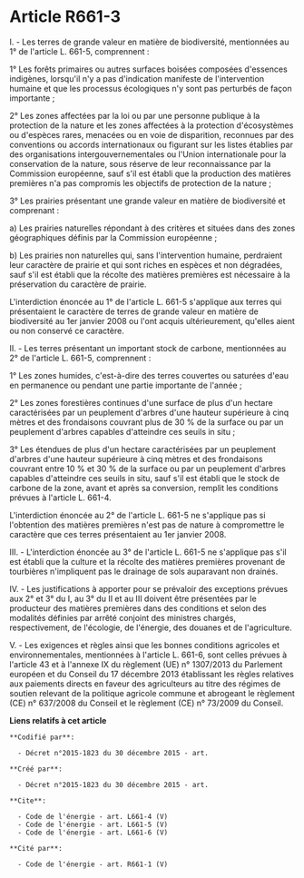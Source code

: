 # Article R661-3

I. - Les terres de grande valeur en matière de biodiversité, mentionnées au 1° de l'article L. 661-5, comprennent :

1° Les forêts primaires ou autres surfaces boisées composées d'essences indigènes, lorsqu'il n'y a pas d'indication manifeste
de l'intervention humaine et que les processus écologiques n'y sont pas perturbés de façon importante ;

2° Les zones affectées par la loi ou par une personne publique à la protection de la nature et les zones affectées à la
protection d'écosystèmes ou d'espèces rares, menacées ou en voie de disparition, reconnues par des conventions ou accords
internationaux ou figurant sur les listes établies par des organisations intergouvernementales ou l'Union internationale pour
la conservation de la nature, sous réserve de leur reconnaissance par la Commission européenne, sauf s'il est établi que la
production des matières premières n'a pas compromis les objectifs de protection de la nature ; 

3° Les prairies présentant une grande valeur en matière de biodiversité et comprenant : 

a) Les prairies naturelles répondant à des critères et situées dans des zones géographiques définis par la Commission
européenne ;

b) Les prairies non naturelles qui, sans l'intervention humaine, perdraient leur caractère de prairie et qui sont riches en
espèces et non dégradées, sauf s'il est établi que la récolte des matières premières est nécessaire à la préservation du
caractère de prairie.

L'interdiction énoncée au 1° de l'article L. 661-5 s'applique aux terres qui présentaient le caractère de terres de grande
valeur en matière de biodiversité au 1er janvier 2008 ou l'ont acquis ultérieurement, qu'elles aient ou non conservé ce
caractère. 

II. - Les terres présentant un important stock de carbone, mentionnées au 2° de l'article L. 661-5, comprennent :

1° Les zones humides, c'est-à-dire des terres couvertes ou saturées d'eau en permanence ou pendant une partie importante de
l'année ; 

2° Les zones forestières continues d'une surface de plus d'un hectare caractérisées par un peuplement d'arbres d'une hauteur
supérieure à cinq mètres et des frondaisons couvrant plus de 30 % de la surface ou par un peuplement d'arbres capables
d'atteindre ces seuils in situ ; 

3° Les étendues de plus d'un hectare caractérisées par un peuplement d'arbres d'une hauteur supérieure à cinq mètres et des
frondaisons couvrant entre 10 % et 30 % de la surface ou par un peuplement d'arbres capables d'atteindre ces seuils in situ,
sauf s'il est établi que le stock de carbone de la zone, avant et après sa conversion, remplit les conditions prévues à
l'article L. 661-4.

L'interdiction énoncée au 2° de l'article L. 661-5 ne s'applique pas si l'obtention des matières premières n'est pas de
nature à compromettre le caractère que ces terres présentaient au 1er janvier 2008. 

III. - L'interdiction énoncée au 3° de l'article L. 661-5 ne s'applique pas s'il est établi que la culture et la récolte des
matières premières provenant de tourbières n'impliquent pas le drainage de sols auparavant non drainés. 

IV. - Les justifications à apporter pour se prévaloir des exceptions prévues aux 2° et 3° du I, au 3° du II et au III doivent
être présentées par le producteur des matières premières dans des conditions et selon des modalités définies par arrêté
conjoint des ministres chargés, respectivement, de l'écologie, de l'énergie, des douanes et de l'agriculture. 

V. - Les exigences et règles ainsi que les bonnes conditions agricoles et environnementales, mentionnées à l'article L.
661-6, sont celles prévues à l'article 43 et à l'annexe IX du règlement (UE) n° 1307/2013 du Parlement européen et du Conseil
du 17 décembre 2013 établissant les règles relatives aux paiements directs en faveur des agriculteurs au titre des régimes de
soutien relevant de la politique agricole commune et abrogeant le règlement (CE) n° 637/2008 du Conseil et le règlement (CE)
n° 73/2009 du Conseil.

**Liens relatifs à cet article**

	**Codifié par**:

	  - Décret n°2015-1823 du 30 décembre 2015 - art.

	**Créé par**:

	  - Décret n°2015-1823 du 30 décembre 2015 - art.

	**Cite**:

	  - Code de l'énergie - art. L661-4 (V)
	  - Code de l'énergie - art. L661-5 (V)
	  - Code de l'énergie - art. L661-6 (V)

	**Cité par**:

	  - Code de l'énergie - art. R661-1 (V)
